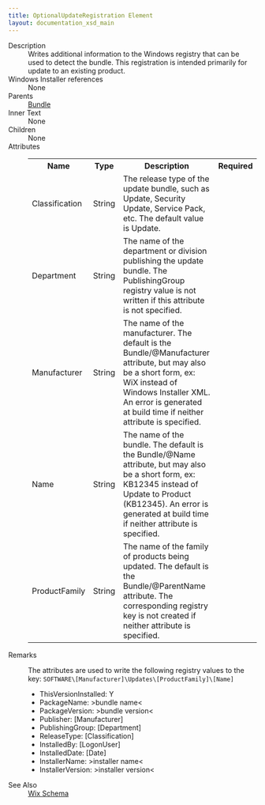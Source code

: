 ```yaml
---
title: OptionalUpdateRegistration Element
layout: documentation_xsd_main
---
```

<dl>
  <dt>Description</dt>
  <dd>Writes additional information to the Windows registry that can be used to detect the bundle.       This registration is intended primarily for update to an existing product.</dd>
  <dt>Windows Installer references</dt>
  <dd>None</dd>
  <dt>Parents</dt>
  <dd>
    <a href="../bundle/">Bundle</a>
  </dd>
  <dt>Inner Text</dt>
  <dd>None</dd>
  <dt>Children</dt>
  <dd>None</dd>
  <dt>Attributes</dt>
  <dd>
    <table cellspacing="0" cellpadding="0" class="schema">
      <tr>
        <th width="15%">Name</th>
        <th width="15%">Type</th>
        <th width="65%">Description</th>
        <th width="15%">Required</th>
      </tr>
      <tr>
        <td>Classification</td>
        <td>String</td>
        <td>The release type of the update bundle, such as Update, Security Update, Service Pack, etc.           The default value is Update.</td>
        <td>&nbsp;</td>
      </tr>
      <tr>
        <td>Department</td>
        <td>String</td>
        <td>The name of the department or division publishing the update bundle.           The PublishingGroup registry value is not written if this attribute is not specified.</td>
        <td>&nbsp;</td>
      </tr>
      <tr>
        <td>Manufacturer</td>
        <td>String</td>
        <td>The name of the manufacturer. The default is the Bundle/@Manufacturer attribute,           but may also be a short form, ex: WiX instead of Windows Installer XML.           An error is generated at build time if neither attribute is specified.</td>
        <td>&nbsp;</td>
      </tr>
      <tr>
        <td>Name</td>
        <td>String</td>
        <td>The name of the bundle. The default is the Bundle/@Name attribute,           but may also be a short form, ex: KB12345 instead of Update to Product (KB12345).           An error is generated at build time if neither attribute is specified.</td>
        <td>&nbsp;</td>
      </tr>
      <tr>
        <td>ProductFamily</td>
        <td>String</td>
        <td>The name of the family of products being updated. The default is the Bundle/@ParentName attribute.           The corresponding registry key is not created if neither attribute is specified.</td>
        <td>&nbsp;</td>
      </tr>
    </table>
  </dd>
  <dt>Remarks</dt>
  <dd><p>The attributes are used to write the following registry values to the key:           <code>SOFTWARE\[Manufacturer]\Updates\[ProductFamily]\[Name]</code></p><ul><li>ThisVersionInstalled: Y</li><li>PackageName: &gt;bundle name&lt;</li><li>PackageVersion: &gt;bundle version&lt;</li><li>Publisher: [Manufacturer]</li><li>PublishingGroup: [Department]</li><li>ReleaseType: [Classification]</li><li>InstalledBy: [LogonUser]</li><li>InstalledDate: [Date]</li><li>InstallerName: &gt;installer name&lt;</li><li>InstallerVersion: &gt;installer version&lt;</li></ul></dd>
  <dt>See Also</dt>
  <dd>
    <a href="../wix">Wix Schema</a>
  </dd>
</dl>
